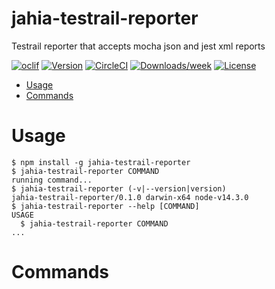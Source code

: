 jahia-testrail-reporter
=======================

Testrail reporter that accepts mocha json and jest xml reports

[![oclif](https://img.shields.io/badge/cli-oclif-brightgreen.svg)](https://oclif.io)
[![Version](https://img.shields.io/npm/v/jahia-testrail-reporter.svg)](https://npmjs.org/package/jahia-testrail-reporter)
[![CircleCI](https://circleci.com/gh/VladRadan/jahia-testrail-reporter/tree/master.svg?style=shield)](https://circleci.com/gh/VladRadan/jahia-testrail-reporter/tree/master)
[![Downloads/week](https://img.shields.io/npm/dw/jahia-testrail-reporter.svg)](https://npmjs.org/package/jahia-testrail-reporter)
[![License](https://img.shields.io/npm/l/jahia-testrail-reporter.svg)](https://github.com/VladRadan/jahia-testrail-reporter/blob/master/package.json)

<!-- toc -->
* [Usage](#usage)
* [Commands](#commands)
<!-- tocstop -->
# Usage
<!-- usage -->
```sh-session
$ npm install -g jahia-testrail-reporter
$ jahia-testrail-reporter COMMAND
running command...
$ jahia-testrail-reporter (-v|--version|version)
jahia-testrail-reporter/0.1.0 darwin-x64 node-v14.3.0
$ jahia-testrail-reporter --help [COMMAND]
USAGE
  $ jahia-testrail-reporter COMMAND
...
```
<!-- usagestop -->
# Commands
<!-- commands -->

<!-- commandsstop -->
